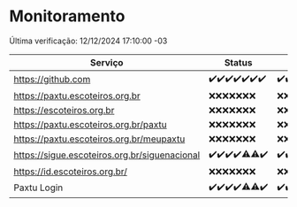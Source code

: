 # Monitoramento

Última verificação: 12/12/2024 17:10:00 -03

|Serviço|Status|Últimas 24h|
|---|---|---|
|https://github.com|<span title="2024-12-05: OK=23">✔️</span><span title="2024-12-06: OK=23">✔️</span><span title="2024-12-07: OK=23">✔️</span><span title="2024-12-08: OK=23">✔️</span><span title="2024-12-09: OK=23">✔️</span><span title="2024-12-10: OK=23">✔️</span><span title="2024-12-11: OK=19">✔️</span>|<span title="11/12/2024 17:10:00 -03 : 200">✔️</span><span title="11/12/2024 18:07:00 -03 : 200">✔️</span><span title="11/12/2024 19:08:00 -03 : 200">✔️</span><span title="11/12/2024 20:08:00 -03 : 200">✔️</span><span title="11/12/2024 21:43:00 -03 : 200">✔️</span><span title="11/12/2024 23:21:00 -03 : 200">✔️</span><span title="12/12/2024 00:27:00 -03 : 200">✔️</span><span title="12/12/2024 01:11:00 -03 : 200">✔️</span><span title="12/12/2024 02:09:00 -03 : 200">✔️</span><span title="12/12/2024 03:13:00 -03 : 200">✔️</span><span title="12/12/2024 04:09:00 -03 : 200">✔️</span><span title="12/12/2024 05:12:00 -03 : 200">✔️</span><span title="12/12/2024 06:09:00 -03 : 200">✔️</span><span title="12/12/2024 07:10:00 -03 : 200">✔️</span><span title="12/12/2024 08:07:00 -03 : 200">✔️</span><span title="12/12/2024 09:17:00 -03 : 200">✔️</span><span title="12/12/2024 10:20:00 -03 : 200">✔️</span><span title="12/12/2024 11:08:00 -03 : 200">✔️</span><span title="12/12/2024 12:09:00 -03 : 200">✔️</span><span title="12/12/2024 13:11:00 -03 : 200">✔️</span><span title="12/12/2024 14:08:00 -03 : 200">✔️</span><span title="12/12/2024 15:12:00 -03 : 200">✔️</span><span title="12/12/2024 16:07:00 -03 : 200">✔️</span><span title="12/12/2024 17:10:00 -03 : 200">✔️</span>|
|https://paxtu.escoteiros.org.br|<span title="2024-12-05: Falhas=23">❌</span><span title="2024-12-06: Falhas=23">❌</span><span title="2024-12-07: Falhas=23">❌</span><span title="2024-12-08: Falhas=23">❌</span><span title="2024-12-09: Falhas=23">❌</span><span title="2024-12-10: Falhas=23">❌</span><span title="2024-12-11: Falhas=19">❌</span>|<span title="11/12/2024 17:10:00 -03 : 403">❌</span><span title="11/12/2024 18:07:00 -03 : 403">❌</span><span title="11/12/2024 19:08:00 -03 : 403">❌</span><span title="11/12/2024 20:08:00 -03 : 403">❌</span><span title="11/12/2024 21:43:00 -03 : 403">❌</span><span title="11/12/2024 23:21:00 -03 : 403">❌</span><span title="12/12/2024 00:27:00 -03 : 403">❌</span><span title="12/12/2024 01:11:00 -03 : 403">❌</span><span title="12/12/2024 02:09:00 -03 : 403">❌</span><span title="12/12/2024 03:13:00 -03 : 403">❌</span><span title="12/12/2024 04:09:00 -03 : 403">❌</span><span title="12/12/2024 05:12:00 -03 : 403">❌</span><span title="12/12/2024 06:09:00 -03 : 403">❌</span><span title="12/12/2024 07:10:00 -03 : 403">❌</span><span title="12/12/2024 08:07:00 -03 : 403">❌</span><span title="12/12/2024 09:17:00 -03 : 403">❌</span><span title="12/12/2024 10:20:00 -03 : 403">❌</span><span title="12/12/2024 11:08:00 -03 : 403">❌</span><span title="12/12/2024 12:09:00 -03 : 403">❌</span><span title="12/12/2024 13:11:00 -03 : 403">❌</span><span title="12/12/2024 14:08:00 -03 : 403">❌</span><span title="12/12/2024 15:12:00 -03 : 403">❌</span><span title="12/12/2024 16:07:00 -03 : 403">❌</span><span title="12/12/2024 17:10:00 -03 : 403">❌</span>|
|https://escoteiros.org.br|<span title="2024-12-05: Falhas=23">❌</span><span title="2024-12-06: Falhas=23">❌</span><span title="2024-12-07: Falhas=23">❌</span><span title="2024-12-08: Falhas=23">❌</span><span title="2024-12-09: Falhas=23">❌</span><span title="2024-12-10: Falhas=23">❌</span><span title="2024-12-11: Falhas=19">❌</span>|<span title="11/12/2024 17:10:00 -03 : 403">❌</span><span title="11/12/2024 18:07:00 -03 : 403">❌</span><span title="11/12/2024 19:08:00 -03 : 403">❌</span><span title="11/12/2024 20:08:00 -03 : 403">❌</span><span title="11/12/2024 21:43:00 -03 : 403">❌</span><span title="11/12/2024 23:21:00 -03 : 403">❌</span><span title="12/12/2024 00:27:00 -03 : 403">❌</span><span title="12/12/2024 01:11:00 -03 : 403">❌</span><span title="12/12/2024 02:09:00 -03 : 403">❌</span><span title="12/12/2024 03:13:00 -03 : 403">❌</span><span title="12/12/2024 04:09:00 -03 : 403">❌</span><span title="12/12/2024 05:12:00 -03 : 403">❌</span><span title="12/12/2024 06:09:00 -03 : 403">❌</span><span title="12/12/2024 07:10:00 -03 : 403">❌</span><span title="12/12/2024 08:07:00 -03 : 403">❌</span><span title="12/12/2024 09:17:00 -03 : 403">❌</span><span title="12/12/2024 10:20:00 -03 : 403">❌</span><span title="12/12/2024 11:08:00 -03 : 403">❌</span><span title="12/12/2024 12:09:00 -03 : 403">❌</span><span title="12/12/2024 13:11:00 -03 : 403">❌</span><span title="12/12/2024 14:08:00 -03 : 403">❌</span><span title="12/12/2024 15:12:00 -03 : 403">❌</span><span title="12/12/2024 16:07:00 -03 : 403">❌</span><span title="12/12/2024 17:10:00 -03 : 403">❌</span>|
|https://paxtu.escoteiros.org.br/paxtu|<span title="2024-12-05: Falhas=23">❌</span><span title="2024-12-06: Falhas=23">❌</span><span title="2024-12-07: Falhas=23">❌</span><span title="2024-12-08: Falhas=23">❌</span><span title="2024-12-09: Falhas=23">❌</span><span title="2024-12-10: Falhas=23">❌</span><span title="2024-12-11: Falhas=19">❌</span>|<span title="11/12/2024 17:10:00 -03 : 403">❌</span><span title="11/12/2024 18:07:00 -03 : 403">❌</span><span title="11/12/2024 19:08:00 -03 : 403">❌</span><span title="11/12/2024 20:08:00 -03 : 403">❌</span><span title="11/12/2024 21:43:00 -03 : 403">❌</span><span title="11/12/2024 23:21:00 -03 : 403">❌</span><span title="12/12/2024 00:27:00 -03 : 403">❌</span><span title="12/12/2024 01:11:00 -03 : 403">❌</span><span title="12/12/2024 02:09:00 -03 : 403">❌</span><span title="12/12/2024 03:13:00 -03 : 403">❌</span><span title="12/12/2024 04:09:00 -03 : 403">❌</span><span title="12/12/2024 05:12:00 -03 : 403">❌</span><span title="12/12/2024 06:09:00 -03 : 403">❌</span><span title="12/12/2024 07:10:00 -03 : 403">❌</span><span title="12/12/2024 08:07:00 -03 : 403">❌</span><span title="12/12/2024 09:17:00 -03 : 403">❌</span><span title="12/12/2024 10:20:00 -03 : 403">❌</span><span title="12/12/2024 11:08:00 -03 : 403">❌</span><span title="12/12/2024 12:09:00 -03 : 403">❌</span><span title="12/12/2024 13:11:00 -03 : 403">❌</span><span title="12/12/2024 14:08:00 -03 : 403">❌</span><span title="12/12/2024 15:12:00 -03 : 403">❌</span><span title="12/12/2024 16:07:00 -03 : 403">❌</span><span title="12/12/2024 17:10:00 -03 : 403">❌</span>|
|https://paxtu.escoteiros.org.br/meupaxtu|<span title="2024-12-05: Falhas=23">❌</span><span title="2024-12-06: Falhas=23">❌</span><span title="2024-12-07: Falhas=23">❌</span><span title="2024-12-08: Falhas=23">❌</span><span title="2024-12-09: Falhas=23">❌</span><span title="2024-12-10: Falhas=23">❌</span><span title="2024-12-11: Falhas=19">❌</span>|<span title="11/12/2024 17:10:00 -03 : 403">❌</span><span title="11/12/2024 18:07:00 -03 : 403">❌</span><span title="11/12/2024 19:08:00 -03 : 403">❌</span><span title="11/12/2024 20:08:00 -03 : 403">❌</span><span title="11/12/2024 21:43:00 -03 : 403">❌</span><span title="11/12/2024 23:21:00 -03 : 403">❌</span><span title="12/12/2024 00:27:00 -03 : 403">❌</span><span title="12/12/2024 01:11:00 -03 : 403">❌</span><span title="12/12/2024 02:09:00 -03 : 403">❌</span><span title="12/12/2024 03:13:00 -03 : 403">❌</span><span title="12/12/2024 04:09:00 -03 : 403">❌</span><span title="12/12/2024 05:12:00 -03 : 403">❌</span><span title="12/12/2024 06:09:00 -03 : 403">❌</span><span title="12/12/2024 07:10:00 -03 : 403">❌</span><span title="12/12/2024 08:07:00 -03 : 403">❌</span><span title="12/12/2024 09:17:00 -03 : 403">❌</span><span title="12/12/2024 10:20:00 -03 : 403">❌</span><span title="12/12/2024 11:08:00 -03 : 403">❌</span><span title="12/12/2024 12:09:00 -03 : 403">❌</span><span title="12/12/2024 13:11:00 -03 : 403">❌</span><span title="12/12/2024 14:08:00 -03 : 403">❌</span><span title="12/12/2024 15:12:00 -03 : 403">❌</span><span title="12/12/2024 16:07:00 -03 : 403">❌</span><span title="12/12/2024 17:10:00 -03 : 403">❌</span>|
|https://sigue.escoteiros.org.br/siguenacional|<span title="2024-12-05: OK=23">✔️</span><span title="2024-12-06: OK=23">✔️</span><span title="2024-12-07: OK=23">✔️</span><span title="2024-12-08: OK=23">✔️</span><span title="2024-12-09: OK=21, Falhas=2">⚠️</span><span title="2024-12-10: OK=22, Falhas=1">⚠️</span><span title="2024-12-11: OK=19">✔️</span>|<span title="11/12/2024 17:10:00 -03 : 200">✔️</span><span title="11/12/2024 18:07:00 -03 : 200">✔️</span><span title="11/12/2024 19:08:00 -03 : 200">✔️</span><span title="11/12/2024 20:08:00 -03 : 200">✔️</span><span title="11/12/2024 21:43:00 -03 : 200">✔️</span><span title="11/12/2024 23:21:00 -03 : 200">✔️</span><span title="12/12/2024 00:27:00 -03 : 200">✔️</span><span title="12/12/2024 01:11:00 -03 : 200">✔️</span><span title="12/12/2024 02:09:00 -03 : 200">✔️</span><span title="12/12/2024 03:13:00 -03 : 200">✔️</span><span title="12/12/2024 04:09:00 -03 : 200">✔️</span><span title="12/12/2024 05:12:00 -03 : 200">✔️</span><span title="12/12/2024 06:09:00 -03 : 200">✔️</span><span title="12/12/2024 07:10:00 -03 : 200">✔️</span><span title="12/12/2024 08:07:00 -03 : 200">✔️</span><span title="12/12/2024 09:17:00 -03 : 200">✔️</span><span title="12/12/2024 10:20:00 -03 : 200">✔️</span><span title="12/12/2024 11:08:00 -03 : 200">✔️</span><span title="12/12/2024 12:09:00 -03 : 0">❌</span><span title="12/12/2024 13:11:00 -03 : 200">✔️</span><span title="12/12/2024 14:08:00 -03 : 200">✔️</span><span title="12/12/2024 15:12:00 -03 : 200">✔️</span><span title="12/12/2024 16:07:00 -03 : 200">✔️</span><span title="12/12/2024 17:10:00 -03 : 200">✔️</span>|
|https://id.escoteiros.org.br/|<span title="2024-12-05: Falhas=23">❌</span><span title="2024-12-06: Falhas=23">❌</span><span title="2024-12-07: Falhas=23">❌</span><span title="2024-12-08: Falhas=23">❌</span><span title="2024-12-09: Falhas=23">❌</span><span title="2024-12-10: Falhas=23">❌</span><span title="2024-12-11: Falhas=19">❌</span>|<span title="11/12/2024 17:10:00 -03 : 403">❌</span><span title="11/12/2024 18:07:00 -03 : 403">❌</span><span title="11/12/2024 19:08:00 -03 : 403">❌</span><span title="11/12/2024 20:08:00 -03 : 403">❌</span><span title="11/12/2024 21:43:00 -03 : 403">❌</span><span title="11/12/2024 23:21:00 -03 : 403">❌</span><span title="12/12/2024 00:27:00 -03 : 403">❌</span><span title="12/12/2024 01:11:00 -03 : 403">❌</span><span title="12/12/2024 02:09:00 -03 : 403">❌</span><span title="12/12/2024 03:13:00 -03 : 403">❌</span><span title="12/12/2024 04:09:00 -03 : 403">❌</span><span title="12/12/2024 05:12:00 -03 : 403">❌</span><span title="12/12/2024 06:09:00 -03 : 403">❌</span><span title="12/12/2024 07:10:00 -03 : 403">❌</span><span title="12/12/2024 08:07:00 -03 : 403">❌</span><span title="12/12/2024 09:17:00 -03 : 403">❌</span><span title="12/12/2024 10:20:00 -03 : 403">❌</span><span title="12/12/2024 11:09:00 -03 : 403">❌</span><span title="12/12/2024 12:09:00 -03 : 403">❌</span><span title="12/12/2024 13:11:00 -03 : 403">❌</span><span title="12/12/2024 14:08:00 -03 : 403">❌</span><span title="12/12/2024 15:12:00 -03 : 403">❌</span><span title="12/12/2024 16:07:00 -03 : 403">❌</span><span title="12/12/2024 17:10:00 -03 : 403">❌</span>|
|Paxtu Login|<span title="2024-12-05: OK=23">✔️</span><span title="2024-12-06: OK=23">✔️</span><span title="2024-12-07: OK=23">✔️</span><span title="2024-12-08: OK=23">✔️</span><span title="2024-12-09: OK=22, Falhas=1">⚠️</span><span title="2024-12-10: OK=22, Falhas=1">⚠️</span><span title="2024-12-11: OK=19">✔️</span>|<span title="11/12/2024 17:10:00 -03 : 200">✔️</span><span title="11/12/2024 18:07:00 -03 : 200">✔️</span><span title="11/12/2024 19:08:00 -03 : 200">✔️</span><span title="11/12/2024 20:08:00 -03 : 200">✔️</span><span title="11/12/2024 21:43:00 -03 : 200">✔️</span><span title="11/12/2024 23:21:00 -03 : 200">✔️</span><span title="12/12/2024 00:27:00 -03 : 200">✔️</span><span title="12/12/2024 01:11:00 -03 : 200">✔️</span><span title="12/12/2024 02:09:00 -03 : 200">✔️</span><span title="12/12/2024 03:13:00 -03 : 200">✔️</span><span title="12/12/2024 04:09:00 -03 : 200">✔️</span><span title="12/12/2024 05:12:00 -03 : 200">✔️</span><span title="12/12/2024 06:09:00 -03 : 200">✔️</span><span title="12/12/2024 07:10:00 -03 : 200">✔️</span><span title="12/12/2024 08:07:00 -03 : 200">✔️</span><span title="12/12/2024 09:17:00 -03 : 200">✔️</span><span title="12/12/2024 10:20:00 -03 : 200">✔️</span><span title="12/12/2024 11:09:00 -03 : 200">✔️</span><span title="12/12/2024 12:09:00 -03 : 200">✔️</span><span title="12/12/2024 13:11:00 -03 : 200">✔️</span><span title="12/12/2024 14:08:00 -03 : 200">✔️</span><span title="12/12/2024 15:12:00 -03 : 200">✔️</span><span title="12/12/2024 16:07:00 -03 : 200">✔️</span><span title="12/12/2024 17:10:00 -03 : 200">✔️</span>|

